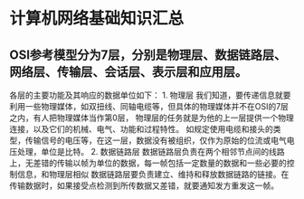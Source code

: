 # 计算机网络基础知识汇总
## OSI参考模型分为7层，分别是物理层、数据链路层、网络层、传输层、会话层、表示层和应用层。
  各层的主要功能及其响应的数据单位如下：
    1. 物理层
      我们知道，要传递信息就要利用一些物理媒体，如双扭线、同轴电缆等，但具体的物理媒体并不在OSI的7层之内，有人把物理媒体当作第0层，
      物理层的任务就是为他的上一层提供一个物理连接，以及它们的机械、电气、功能和过程特性。
      如规定使用电缆和接头的类型，传输信号的电压等，在这一层，数据没有被组织，仅作为原始的位流或电气电压处理，单位是比特。
    2. 数据链路层
      数据链路层负责在两个相邻节点间的线路上，无差错的传输以帧为单位的数据，每一帧包括一定数量的数据和一些必要的控制信息，和物理层相似
      数据链路层要负责建立、维持和释放数据链路的链接。在传输数据时，如果接受点检测到所传数据又差错，就要通知发方重发这一帧。
